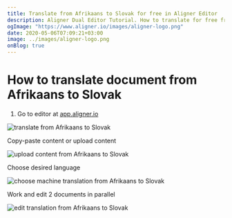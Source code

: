 ```yaml
---
title: Translate from Afrikaans to Slovak for free in Aligner Editor
description: Aligner Dual Editor Tutorial. How to translate for free from Afrikaans to Slovak. Aligner is multilingual document management platform. 
ogImage: "https://www.aligner.io/images/aligner-logo.png"
date: 2020-05-06T07:09:21+03:00
image: ../images/aligner-logo.png
onBlog: true
---
```


# How to translate document from Afrikaans to Slovak

1. Go to editor at [app.aligner.io](https://app.aligner.io "Aligner App web page")

![translate from Afrikaans to Slovak](../aligner-blank-editor.png "translate from Afrikaans to Slovak")

Copy-paste content or upload content

![upload content from Afrikaans to Slovak](../aligner-uploaded-document.png "upload content from Afrikaans to Slovak")

Choose desired language

![choose machine translation from Afrikaans to Slovak](../aligner-language-dropdown.png "choose machine translation from Afrikaans to Slovak")

Work and edit 2 documents in parallel

![edit translation from Afrikaans to Slovak](../aligner-double-sitded-editor.png "edit translation from Afrikaans to Slovak")

